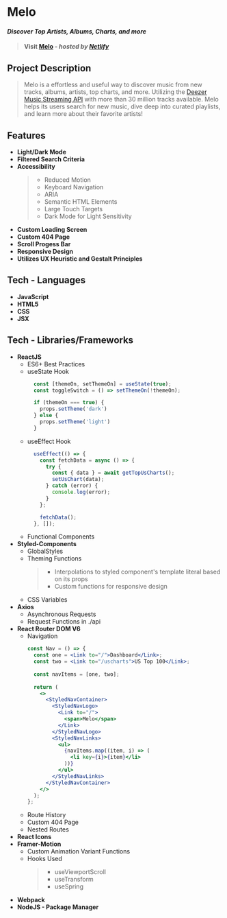 # **Melo**
#### ***Discover Top Artists, Albums, Charts, and more***
> **Visit [Melo](url) - *hosted by [Netlify](https://www.netlify.com/)***

## **Project Description**
> Melo is a effortless and useful way to discover music from new tracks, albums, artists, top charts, and more. Utilizing the [Deezer Music Streaming API](https://www.deezer.com/us/) with more than 30 million tracks available. Melo helps its users search for new music, dive deep into curated playlists, and learn more about their favorite artists!

<!-- Insert Screenshot -->

## **Features**
* **Light/Dark Mode**
* **Filtered Search Criteria**
* **Accessibility**
  >* Reduced Motion
  >* Keyboard Navigation
  >* ARIA
  >* Semantic HTML Elements
  >* Large Touch Targets
  >* Dark Mode for Light Sensitivity
* **Custom Loading Screen**
* **Custom 404 Page**
* **Scroll Progess Bar**
* **Responsive Design**
* **Utilizes UX Heuristic and Gestalt Principles**

## **Tech - Languages**
* **JavaScript**
* **HTML5**
* **CSS**
* **JSX**

## **Tech - Libraries/Frameworks**
* **ReactJS**
  * ES6+ Best Practices
  * useState Hook
    ```jsx
      const [themeOn, setThemeOn] = useState(true);
      const toggleSwitch = () => setThemeOn(!themeOn);

      if (themeOn === true) {
        props.setTheme('dark')
      } else {
        props.setTheme('light')
      }
    ```
  * useEffect Hook
    ```jsx
      useEffect(() => {
        const fetchData = async () => {
          try {
            const { data } = await getTopUsCharts();
            setUsChart(data);
          } catch (error) {
            console.log(error);
          }
        };

        fetchData();
      }, []);
    ```
  * Functional Components
* **Styled-Components**
  * GlobalStyles
  * Theming Functions
    >* Interpolations to styled component's template literal based on its props
    >* Custom functions for responsive design
  * CSS Variables
* **Axios**
  * Asynchronous Requests
  * Request Functions in ./api
* **React Router DOM V6**
  * Navigation
    ```jsx
    const Nav = () => {
      const one = <Link to="/">Dashboard</Link>;
      const two = <Link to="/uscharts">US Top 100</Link>;
      
      const navItems = [one, two];
      
      return (
        <>
          <StyledNavContainer>
            <StyledNavLogo>
              <Link to="/">
                <span>Melo</span>
              </Link>
            </StyledNavLogo>
            <StyledNavLinks>
              <ul>
                {navItems.map((item, i) => (
                  <li key={i}>{item}</li>
                ))}
              </ul>
            </StyledNavLinks>
          </StyledNavContainer>
        </>
      );
    };
    ```
  * Route History
  * Custom 404 Page
  * Nested Routes
* **React Icons**
* **Framer-Motion**
  * Custom Animation Variant Functions
  * Hooks Used
    >* useViewportScroll
    >* useTransform
    >* useSpring
* **Webpack**
* **NodeJS - Package Manager**



